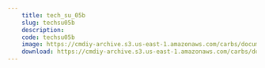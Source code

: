 ```yaml
---
    title: tech_su_05b
    slug: techsu05b
    description:
    code: techsu05b
    image: https://cmdiy-archive.s3.us-east-1.amazonaws.com/carbs/documents/tech_su_05b.jpg
    download: https://cmdiy-archive.s3.us-east-1.amazonaws.com/carbs/documents/tech_su_05b.jpg
---
```

<!-- Content of the page -->

##
        
